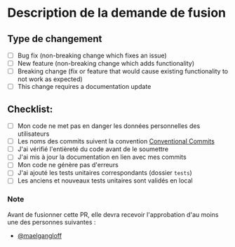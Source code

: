 # Description de la demande de fusion

## Type de changement

- [ ] Bug fix (non-breaking change which fixes an issue)
- [ ] New feature (non-breaking change which adds functionality)
- [ ] Breaking change (fix or feature that would cause existing functionality to not work as expected)
- [ ] This change requires a documentation update

## Checklist:

- [ ] Mon code ne met pas en danger les données personnelles des utilisateurs
- [ ] Les noms des commits suivent la convention [Conventional Commits](https://www.conventionalcommits.org/fr/v1.0.0/)
- [ ] J'ai vérifié l'entièreté du code avant de le soumettre
- [ ] J'ai mis à jour la documentation en lien avec mes commits
- [ ] Mon code ne génère pas d'erreurs
- [ ] J'ai ajouté les tests unitaires correspondants (dossier `tests`)
- [ ] Les anciens et nouveaux tests unitaires sont validés en local

### Note

Avant de fusionner cette PR, elle devra recevoir l'approbation d'au moins une des personnes suivantes :

- [@maelgangloff](https://github.com/maelgangloff)
